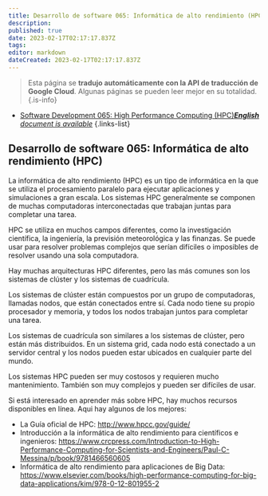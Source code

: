 ```yaml
---
title: Desarrollo de software 065: Informática de alto rendimiento (HPC)
description: 
published: true
date: 2023-02-17T02:17:17.837Z
tags: 
editor: markdown
dateCreated: 2023-02-17T02:17:17.837Z
---
```


> Esta página se **tradujo automáticamente con la API de traducción de Google Cloud**.
Algunas páginas se pueden leer mejor en su totalidad.{.is-info}



- [Software Development 065: High Performance Computing (HPC)***English** document is available*](/en/Knowledge-base/Software-Development/Learning/software-development-065-high-performance-computing-hpc)
{.links-list}


## Desarrollo de software 065: Informática de alto rendimiento (HPC)

La informática de alto rendimiento (HPC) es un tipo de informática en la que se utiliza el procesamiento paralelo para ejecutar aplicaciones y simulaciones a gran escala. Los sistemas HPC generalmente se componen de muchas computadoras interconectadas que trabajan juntas para completar una tarea.

HPC se utiliza en muchos campos diferentes, como la investigación científica, la ingeniería, la previsión meteorológica y las finanzas. Se puede usar para resolver problemas complejos que serían difíciles o imposibles de resolver usando una sola computadora.

Hay muchas arquitecturas HPC diferentes, pero las más comunes son los sistemas de clúster y los sistemas de cuadrícula.

Los sistemas de clúster están compuestos por un grupo de computadoras, llamadas nodos, que están conectados entre sí. Cada nodo tiene su propio procesador y memoria, y todos los nodos trabajan juntos para completar una tarea.

Los sistemas de cuadrícula son similares a los sistemas de clúster, pero están más distribuidos. En un sistema grid, cada nodo está conectado a un servidor central y los nodos pueden estar ubicados en cualquier parte del mundo.

Los sistemas HPC pueden ser muy costosos y requieren mucho mantenimiento. También son muy complejos y pueden ser difíciles de usar.

Si está interesado en aprender más sobre HPC, hay muchos recursos disponibles en línea. Aqui hay algunos de los mejores:

- La Guía oficial de HPC: http://www.hpcc.gov/guide/
- Introducción a la informática de alto rendimiento para científicos e ingenieros: https://www.crcpress.com/Introduction-to-High-Performance-Computing-for-Scientists-and-Engineers/Paul-C-Messina/p/book/9781466560605
- Informática de alto rendimiento para aplicaciones de Big Data: https://www.elsevier.com/books/high-performance-computing-for-big-data-applications/kim/978-0-12-801955-2